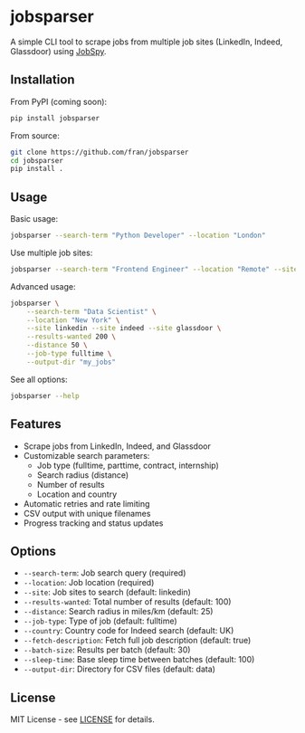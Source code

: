 # jobsparser

A simple CLI tool to scrape jobs from multiple job sites (LinkedIn, Indeed, Glassdoor) using [JobSpy](https://github.com/Bunsly/JobSpy).

## Installation

From PyPI (coming soon):
```bash
pip install jobsparser
```

From source:
```bash
git clone https://github.com/fran/jobsparser
cd jobsparser
pip install .
```

## Usage

Basic usage:
```bash
jobsparser --search-term "Python Developer" --location "London"
```

Use multiple job sites:
```bash
jobsparser --search-term "Frontend Engineer" --location "Remote" --site linkedin --site indeed
```

Advanced usage:
```bash
jobsparser \
    --search-term "Data Scientist" \
    --location "New York" \
    --site linkedin --site indeed --site glassdoor \
    --results-wanted 200 \
    --distance 50 \
    --job-type fulltime \
    --output-dir "my_jobs"
```

See all options:
```bash
jobsparser --help
```

## Features

- Scrape jobs from LinkedIn, Indeed, and Glassdoor
- Customizable search parameters:
  - Job type (fulltime, parttime, contract, internship)
  - Search radius (distance)
  - Number of results
  - Location and country
- Automatic retries and rate limiting
- CSV output with unique filenames
- Progress tracking and status updates

## Options

- `--search-term`: Job search query (required)
- `--location`: Job location (required)
- `--site`: Job sites to search (default: linkedin)
- `--results-wanted`: Total number of results (default: 100)
- `--distance`: Search radius in miles/km (default: 25)
- `--job-type`: Type of job (default: fulltime)
- `--country`: Country code for Indeed search (default: UK)
- `--fetch-description`: Fetch full job description (default: true)
- `--batch-size`: Results per batch (default: 30)
- `--sleep-time`: Base sleep time between batches (default: 100)
- `--output-dir`: Directory for CSV files (default: data)

## License

MIT License - see [LICENSE](LICENSE) for details.